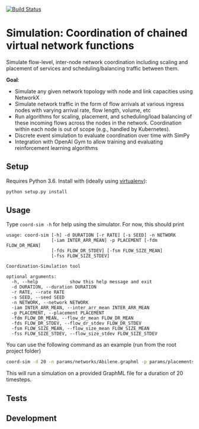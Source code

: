 [![Build Status](https://travis-ci.com/RealVNF/coordination-simulation.svg?token=LHEsk5x5tv7SsiZCzuoZ&branch=master)](https://travis-ci.com/RealVNF/coordination-simulation)

# Simulation: Coordination of chained virtual network functions

Simulate flow-level, inter-node network coordination including scaling and placement of services and scheduling/balancing traffic between them.


**Goal**:

* Simulate any given network topology with node and link capacities using NetworkX
* Simulate network traffic in the form of flow arrivals at various ingress nodes with varying arrival rate, flow length, volume, etc
* Run algorithms for scaling, placement, and scheduling/load balancing of these incoming flows across the nodes in the network. Coordination within each node is out of scope (e.g., handled by Kubernetes).
* Discrete event simulation to evaluate coordination over time with SimPy
* Integration with OpenAI Gym to allow training and evaluating reinforcement learning algorithms


## Setup

Requires Python 3.6. Install with (ideally using [virtualenv](https://virtualenv.pypa.io/en/stable/)):

```bash
python setup.py install
```


## Usage

Type `coord-sim -h` for help using the simulator. For now, this should print 

``` 
usage: coord-sim [-h] -d DURATION [-r RATE] [-s SEED] -n NETWORK
                 [-iam INTER_ARR_MEAN] -p PLACEMENT [-fdm FLOW_DR_MEAN]
                 [-fds FLOW_DR_STDEV] [-fsm FLOW_SIZE_MEAN]
                 [-fss FLOW_SIZE_STDEV]

Coordination-Simulation tool

optional arguments:
  -h, --help            show this help message and exit
  -d DURATION, --duration DURATION
  -r RATE, --rate RATE
  -s SEED, --seed SEED
  -n NETWORK, --network NETWORK
  -iam INTER_ARR_MEAN, --inter_arr_mean INTER_ARR_MEAN
  -p PLACEMENT, --placement PLACEMENT
  -fdm FLOW_DR_MEAN, --flow_dr_mean FLOW_DR_MEAN
  -fds FLOW_DR_STDEV, --flow_dr_stdev FLOW_DR_STDEV
  -fsm FLOW_SIZE_MEAN, --flow_size_mean FLOW_SIZE_MEAN
  -fss FLOW_SIZE_STDEV, --flow_size_stdev FLOW_SIZE_STDEV
```

You can use the following command as an example (run from the root project folder)

```bash 
coord-sim -d 20 -n params/networks/Abilene.graphml -p params/placements/Abilene.yaml 
```
This will run a simulation on a provided GraphML file for a duration of 20 timesteps. 

## Tests

## Development
